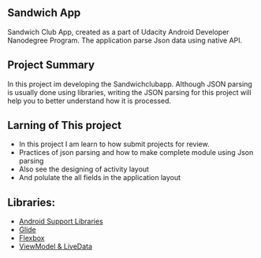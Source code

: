 ## Sandwich App
Sandwich Club App, created as a part of Udacity Android Developer Nanodegree Program. The application parse Json data using native API.

## Project Summary
In this project im developing the Sandwichclubapp. Although JSON parsing is usually done using libraries, writing the JSON parsing for this project will help you to better understand how it is processed.

## Larning of This project

* In this project I am learn to how submit projects for review.
* Practices of json parsing and how to make complete module using Json parsing
* Also see the designing of activity layout
* And polulate the all fields in the application layout

## Libraries:

* [Android Support Libraries](https://developer.android.com/topic/libraries/support-library/revisions)
* [Glide](https://github.com/bumptech/glide)
* [Flexbox](https://github.com/google/flexbox-layout)
* [ViewModel & LiveData](https://developer.android.com/topic/libraries/architecture/adding-components)

